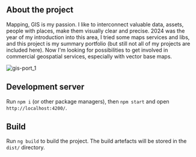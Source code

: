 ## About the project

Mapping, GIS is my passion. I like to interconnect valuable data, assets, people with places, make them visually clear and precise. 2024 was the year of my introduction into this area, I tried some
maps services and libs, and this project is my summary portfolio (but still not all of my projects are included here).  Now I'm looking for possibilities to get involved in commercial geospatial services, especially
with vector base maps.

![gis-port_1](https://github.com/user-attachments/assets/63396ce9-deda-403c-9373-f3ba3dc7686d)


## Development server

Run `npm i` (or other package managers), then `npm start` and open `http://localhost:4200/`. 

## Build

Run `ng build` to build the project. The build artefacts will be stored in the `dist/` directory.
